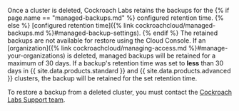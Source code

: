 Once a cluster is deleted, Cockroach Labs retains the backups for the {% if page.name == "managed-backups.md" %} configured retention time. {% else %} [configured retention time]({% link cockroachcloud/managed-backups.md %}#managed-backup-settings). {% endif %} The retained backups are not available for restore using the Cloud Console. If an [organization]({% link cockroachcloud/managing-access.md %}#manage-your-organizations) is deleted, managed backups will be retained for a maximum of 30 days. If a backup's retention time was set to **less** than 30 days in {{ site.data.products.standard }} and {{ site.data.products.advanced }} clusters, the backup will be retained for the set retention time.

To restore a backup from a deleted cluster, you must contact the [Cockroach Labs Support team](https://www.cockroachlabs.com/docs/{{site.current_cloud_version}}/support-resources).